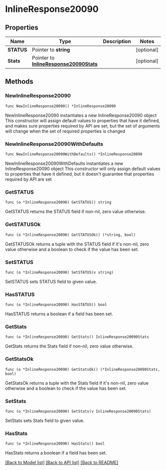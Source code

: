 # InlineResponse20090

## Properties

Name | Type | Description | Notes
------------ | ------------- | ------------- | -------------
**STATUS** | Pointer to **string** |  | [optional] 
**Stats** | Pointer to [**InlineResponse20090Stats**](inline_response_200_90_stats.md) |  | [optional] 

## Methods

### NewInlineResponse20090

`func NewInlineResponse20090() *InlineResponse20090`

NewInlineResponse20090 instantiates a new InlineResponse20090 object
This constructor will assign default values to properties that have it defined,
and makes sure properties required by API are set, but the set of arguments
will change when the set of required properties is changed

### NewInlineResponse20090WithDefaults

`func NewInlineResponse20090WithDefaults() *InlineResponse20090`

NewInlineResponse20090WithDefaults instantiates a new InlineResponse20090 object
This constructor will only assign default values to properties that have it defined,
but it doesn't guarantee that properties required by API are set

### GetSTATUS

`func (o *InlineResponse20090) GetSTATUS() string`

GetSTATUS returns the STATUS field if non-nil, zero value otherwise.

### GetSTATUSOk

`func (o *InlineResponse20090) GetSTATUSOk() (*string, bool)`

GetSTATUSOk returns a tuple with the STATUS field if it's non-nil, zero value otherwise
and a boolean to check if the value has been set.

### SetSTATUS

`func (o *InlineResponse20090) SetSTATUS(v string)`

SetSTATUS sets STATUS field to given value.

### HasSTATUS

`func (o *InlineResponse20090) HasSTATUS() bool`

HasSTATUS returns a boolean if a field has been set.

### GetStats

`func (o *InlineResponse20090) GetStats() InlineResponse20090Stats`

GetStats returns the Stats field if non-nil, zero value otherwise.

### GetStatsOk

`func (o *InlineResponse20090) GetStatsOk() (*InlineResponse20090Stats, bool)`

GetStatsOk returns a tuple with the Stats field if it's non-nil, zero value otherwise
and a boolean to check if the value has been set.

### SetStats

`func (o *InlineResponse20090) SetStats(v InlineResponse20090Stats)`

SetStats sets Stats field to given value.

### HasStats

`func (o *InlineResponse20090) HasStats() bool`

HasStats returns a boolean if a field has been set.


[[Back to Model list]](../README.md#documentation-for-models) [[Back to API list]](../README.md#documentation-for-api-endpoints) [[Back to README]](../README.md)



